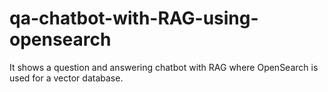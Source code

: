 # qa-chatbot-with-RAG-using-opensearch
It shows a question and answering chatbot with RAG where OpenSearch is used for a vector database.
